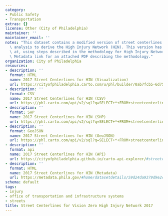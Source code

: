 ```yaml
---
category:
- Public Safety
- Transportation
extras: {}
license: Other (City of Philadelphia)
maintainer: ''
maintainer_email: ''
notes: "This dataset contains a modified version of street centerlines used for spatial\
  \ analysis to derive the High Injury Network (HIN). This version has been arrived\
  \ at, using steps described in the methodology for High Injury Network. See the\
  \ Metadata link for an attached PDF describing the methodology."
organization: City of Philadelphia
resources:
- description: ''
  format: HTML
  name: 2017 Street Centerlines for HIN (Visualization)
  url: https://cityofphiladelphia.carto.com/u/phl/builder/0ab7fcb5-6d75-434f-807b-a555257b10f7/embed
- description: ''
  format: CSV
  name: 2017 Street Centerlines for HIN (CSV)
  url: https://phl.carto.com/api/v2/sql?q=SELECT+*+FROM+streetcenterline_hin&filename=streetcenterline_hin&format=csv&skipfields=cartodb_id,the_geom,the_geom_webmercator
- description: ''
  format: SHP
  name: 2017 Street Centerlines for HIN (SHP)
  url: https://phl.carto.com/api/v2/sql?q=SELECT+*+FROM+streetcenterline_hin&filename=streetcenterline_hin&format=shp&skipfields=cartodb_id
- description: ''
  format: GeoJSON
  name: 2017 Street Centerlines for HIN (GeoJSON)
  url: https://phl.carto.com/api/v2/sql?q=SELECT+*+FROM+streetcenterline_hin&filename=streetcenterline_hin&format=geojson&skipfields=cartodb_id
- description: ''
  format: api
  name: 2017 Street Centerlines for HIN (API)
  url: https://cityofphiladelphia.github.io/carto-api-explorer/#streetcenterline_hin
- description: ''
  format: HTML
  name: 2017 Street Centerlines for HIN (Metadata)
  url: https://metadata.phila.gov/#home/datasetdetails/59d24da9379d9e2cdb6fc34e/representationdetails/59d24daa379d9e2cdb6fc355/
schema: default
tags:
- injury
- office of transportation and infrastructure systems
- streets
title: Street Centerlines for Vision Zero High Injury Network 2017
---
```

